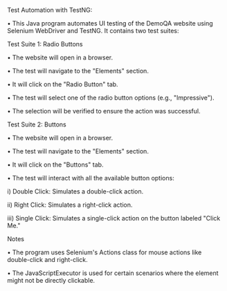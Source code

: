 Test Automation with TestNG: 

• This Java program automates UI testing of the DemoQA website using Selenium WebDriver and TestNG. It contains two test suites:


Test Suite 1: Radio Buttons

• The website will open in a browser.

• The test will navigate to the "Elements" section.

• It will click on the "Radio Button" tab.

• The test will select one of the radio button options (e.g., "Impressive").

• The selection will be verified to ensure the action was successful.


Test Suite 2: Buttons

• The website will open in a browser.

• The test will navigate to the "Elements" section.

• It will click on the "Buttons" tab.

• The test will interact with all the available button options:

  i) Double Click: Simulates a double-click action.
  
  ii) Right Click: Simulates a right-click action.
  
  iii) Single Click: Simulates a single-click action on the button labeled "Click Me."


Notes

• The program uses Selenium's Actions class for mouse actions like double-click and right-click.

• The JavaScriptExecutor is used for certain scenarios where the element might not be directly clickable.
